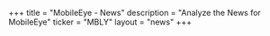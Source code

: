 +++
title = "MobileEye - News"
description = "Analyze the News for MobileEye"
ticker = "MBLY"
layout = "news"
+++

